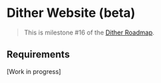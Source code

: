 # Dither Website (beta)

> This is milestone #16 of the [Dither Roadmap](./roadmap.md).

## Requirements

[Work in progress]
